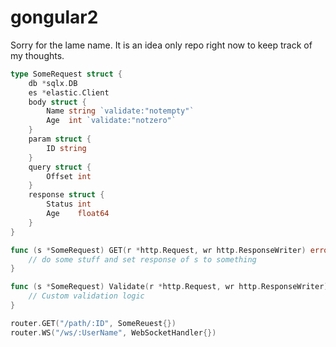 # gongular2

Sorry for the lame name. It is an idea only repo right now to keep track of my thoughts.

```go
type SomeRequest struct {
	db *sqlx.DB
	es *elastic.Client
	body struct {
		Name string `validate:"notempty"`
		Age  int `validate:"notzero"`
	}
	param struct {
		ID string
	}
	query struct {
		Offset int
	}
	response struct {
		Status int
		Age    float64
	}
}

func (s *SomeRequest) GET(r *http.Request, wr http.ResponseWriter) error {
	// do some stuff and set response of s to something 
}

func (s *SomeRequest) Validate(r *http.Request, wr http.ResponseWriter) error {
	// Custom validation logic
}

router.GET("/path/:ID", SomeReuest{})
router.WS("/ws/:UserName", WebSocketHandler{})
```
